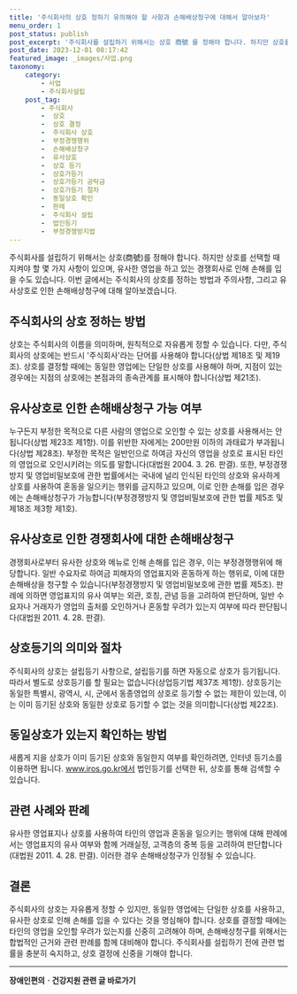 ```yaml
---
title: '주식회사의 상호 정하기 유의해야 할 사항과 손해배상청구에 대해서 알아보자'
menu_order: 1
post_status: publish
post_excerpt: '주식회사를 설립하기 위해서는 상호 商號 를 정해야 합니다. 하지만 상호를 선택할 때 지켜야 할 몇 가지 사항이 있으며, 유사한 영업을 하고 있는 경쟁회사로 인해 손해를 입을 수도 있습니다. 이번 글에서는 주식회사의 상호를 정하는 방법과 주의사항, 그리고 유사상호로 인한 손해배상청구에 대해 알아보겠습니다.'
post_date: 2023-12-01 08:17:42
featured_image: _images/사업.png
taxonomy:
    category:
        - 사업
        - 주식회사설립
    post_tag:
        - 주식회사
        -  상호
        -  상호 결정
        -  주식회사 상호
        -  부정경쟁행위
        -  손해배상청구
        -  유사상호
        -  상호 등기
        -  상호가등기
        -  상호가등기 공탁금
        -  상호가등기 절차
        -  동일상호 확인
        -  판례
        -  주식회사 설립
        -  법인등기
        -  부정경쟁방지법
---
```



주식회사를 설립하기 위해서는 상호(商號)를 정해야 합니다. 하지만 상호를 선택할 때 지켜야 할 몇 가지 사항이 있으며, 유사한 영업을 하고 있는 경쟁회사로 인해 손해를 입을 수도 있습니다. 이번 글에서는 주식회사의 상호를 정하는 방법과 주의사항, 그리고 유사상호로 인한 손해배상청구에 대해 알아보겠습니다.

## 주식회사의 상호 정하는 방법

상호는 주식회사의 이름을 의미하며, 원칙적으로 자유롭게 정할 수 있습니다. 다만, 주식회사의 상호에는 반드시 '주식회사'라는 단어를 사용해야 합니다(상법 제18조 및 제19조). 상호를 결정할 때에는 동일한 영업에는 단일한 상호를 사용해야 하며, 지점이 있는 경우에는 지점의 상호에는 본점과의 종속관계를 표시해야 합니다(상법 제21조).

## 유사상호로 인한 손해배상청구 가능 여부

누구든지 부정한 목적으로 다른 사람의 영업으로 오인할 수 있는 상호를 사용해서는 안 됩니다(상법 제23조 제1항). 이를 위반한 자에게는 200만원 이하의 과태료가 부과됩니다(상법 제28조). 부정한 목적은 일반인으로 하여금 자신의 영업을 상호로 표시된 타인의 영업으로 오인시키려는 의도를 말합니다(대법원 2004. 3. 26. 판결). 또한, 부정경쟁방지 및 영업비밀보호에 관한 법률에서는 국내에 널리 인식된 타인의 상호와 유사하게 상호를 사용하여 혼동을 일으키는 행위를 금지하고 있으며, 이로 인한 손해를 입은 경우에는 손해배상청구가 가능합니다(부정경쟁방지 및 영업비밀보호에 관한 법률 제5조 및 제18조 제3항 제1호).

## 유사상호로 인한 경쟁회사에 대한 손해배상청구

경쟁회사로부터 유사한 상호와 메뉴로 인해 손해를 입은 경우, 이는 부정경쟁행위에 해당합니다. 일반 수요자로 하여금 피해자의 영업표지와 혼동하게 하는 행위로, 이에 대한 손해배상을 청구할 수 있습니다(부정경쟁방지 및 영업비밀보호에 관한 법률 제5조). 판례에 의하면 영업표지의 유사 여부는 외관, 호칭, 관념 등을 고려하여 판단하며, 일반 수요자나 거래자가 영업의 출처를 오인하거나 혼동할 우려가 있는지 여부에 따라 판단됩니다(대법원 2011. 4. 28. 판결).

## 상호등기의 의미와 절차

주식회사의 상호는 설립등기 사항으로, 설립등기를 하면 자동으로 상호가 등기됩니다. 따라서 별도로 상호등기를 할 필요는 없습니다(상업등기법 제37조 제1항). 상호등기는 동일한 특별시, 광역시, 시, 군에서 동종영업의 상호로 등기할 수 없는 제한이 있는데, 이는 이미 등기된 상호와 동일한 상호로 등기할 수 없는 것을 의미합니다(상법 제22조). 

## 동일상호가 있는지 확인하는 방법

새롭게 지을 상호가 이미 등기된 상호와 동일한지 여부를 확인하려면, 인터넷 등기소를 이용하면 됩니다. www.iros.go.kr에서 법인등기를 선택한 뒤, 상호를 통해 검색할 수 있습니다.

## 관련 사례와 판례

유사한 영업표지나 상호를 사용하여 타인의 영업과 혼동을 일으키는 행위에 대해 판례에서는 영업표지의 유사 여부와 함께 거래실정, 고객층의 중복 등을 고려하여 판단합니다(대법원 2011. 4. 28. 판결). 이러한 경우 손해배상청구가 인정될 수 있습니다.

## 결론

주식회사의 상호는 자유롭게 정할 수 있지만, 동일한 영업에는 단일한 상호를 사용하고, 유사한 상호로 인해 손해를 입을 수 있다는 것을 명심해야 합니다. 상호를 결정할 때에는 타인의 영업을 오인할 우려가 있는지를 신중히 고려해야 하며, 손해배상청구를 위해서는 합법적인 근거와 관련 판례를 함께 대비해야 합니다. 주식회사를 설립하기 전에 관련 법률을 충분히 숙지하고, 상호 결정에 신중을 기해야 합니다.
<!-- wp:separator -->
<hr class="wp-block-separator has-alpha-channel-opacity"/>
<!-- /wp:separator -->

<!-- wp:group {"backgroundColor":"base","layout":{"type":"constrained"}} -->
<div class="wp-block-group has-base-background-color has-background"><!-- wp:paragraph {"align":"center","fontSize":"medium"} -->
<p class="has-text-align-center has-large-font-size"><strong>장애인편의ㆍ건강지원 관련 글 바로가기</strong></p>
<!-- /wp:paragraph -->


<!-- wp:latest-posts
{"categories":[{"id":22809,"count":19,"description":"","link":"https://uknowlaw.com/category/%ec%9e%a5%ec%95%a0%ec%9d%b8%ed%8e%b8%ec%9d%98%e3%86%8d%ea%b1%b4%ea%b0%95%ec%a7%80%ec%9b%90/","name":"장애인편의ㆍ건강지원","slug":"장애인편의ㆍ건강지원","taxonomy":"category","parent":0,"meta":[],"_links":{"self":[{"href":"https://uknowlaw.com/wp-json/wp/v2/categories/22809"}],"collection":[{"href":"https://uknowlaw.com/wp-json/wp/v2/categories"}],"about":[{"href":"https://uknowlaw.com/wp-json/wp/v2/taxonomies/category"}],"wp:post_type":[{"href":"https://uknowlaw.com/wp-json/wp/v2/posts?categories=22809"}],"curies":[{"name":"wp","href":"https://api.w.org/{rel}","templated":true}]}}],"postsToShow":100,"excerptLength":28,"postLayout":"grid","columns":2,"featuredImageAlign":"left","featuredImageSizeSlug":"large","fontSize":"small"} /--></div>
<!-- /wp:group -->